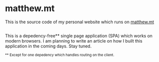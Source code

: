 # matthew.mt

This is the source code of my personal website which runs on [matthew.mt](http://matthew.mt)

##

This is a depedency-free** single page application (SPA) which works on modern browsers. I am planning to write an article on how I built this application in the coming days. Stay tuned.

<sup>** Except for one depedency which handles routing on the client.</sub>
